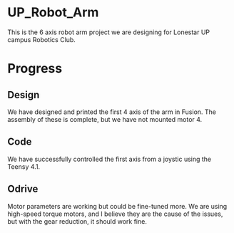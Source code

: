 # UP_Robot_Arm

This is the 6 axis robot arm project we are designing for Lonestar UP campus Robotics Club.

# Progress

## Design
We have designed and printed the first 4 axis of the arm in Fusion. The assembly of these is complete, but we have not mounted motor 4.

## Code
We have successfully controlled the first axis from a joystic using the Teensy 4.1.

## Odrive
Motor parameters are working but could be fine-tuned more. We are using high-speed torque motors, and I believe they are the cause of the issues, but with the gear reduction, it should work fine.



